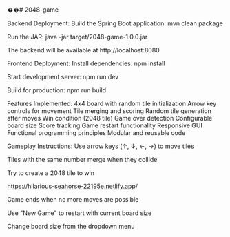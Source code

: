 ��#   2 0 4 8 - g a m e 


 
 Backend Deployment:
Build the Spring Boot application: mvn clean package

Run the JAR: java -jar target/2048-game-1.0.0.jar

The backend will be available at http://localhost:8080

Frontend Deployment:
Install dependencies: npm install

Start development server: npm run dev

Build for production: npm run build

Features Implemented:
4x4 board with random tile initialization
Arrow key controls for movement
Tile merging and scoring
Random tile generation after moves
Win condition (2048 tile)
Game over detection
Configurable board size
Score tracking
Game restart functionality
Responsive GUI
Functional programming principles
Modular and reusable code

Gameplay Instructions:
Use arrow keys (↑, ↓, ←, →) to move tiles

Tiles with the same number merge when they collide

Try to create a 2048 tile to win

https://hilarious-seahorse-22195e.netlify.app/

Game ends when no more moves are possible

Use "New Game" to restart with current board size

Change board size from the dropdown menu
